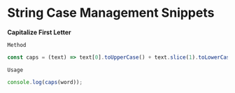 # String Case Management Snippets

**Capitalize First Letter**

`Method`

```javascript
const caps = (text) => text[0].toUpperCase() + text.slice(1).toLowerCase();
```

`Usage`

```javascript
console.log(caps(word));
```